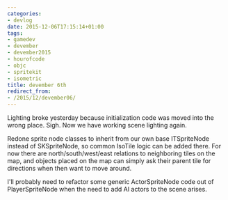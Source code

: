 ```yaml
---
categories:
- devlog
date: 2015-12-06T17:15:14+01:00
tags:
- gamedev
- devember
- devember2015
- hourofcode
- objc
- spritekit
- isometric
title: devember 6th
redirect_from:
- /2015/12/devember06/
---
```


Lighting broke yesterday because initialization code was moved into the wrong place. Sigh. Now we have working scene lighting again.

Redone sprite node classes to inherit from our own base ITSpriteNode instead of SKSpriteNode, so common IsoTile logic can be added there. For now there are north/south/west/east relations to neighboring tiles on the map, and objects placed on the map can simply ask their parent tile for directions when then want to move around.

I'll probably need to refactor some generic ActorSpriteNode code out of PlayerSpriteNode when the need to add AI actors to the scene arises.
